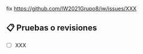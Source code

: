 <!--Elimina la siguiente línea o escribe, si aplica, la issue relacionada con esta pull request.-->
fix https://github.com/IW2021Grupo8/iw/issues/XXX

## 📋 Pruebas o revisiones
<!--Escribe aquí cómo y/o qué hay que probar sobre los cambios introducidos en esta pull request.-->

- [ ] XXX
